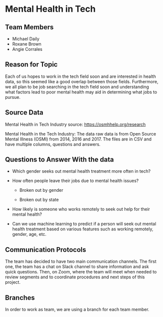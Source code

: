 # Mental Health in Tech

## Team Members
* Michael Daily 
* Roxane Brown
* Angie Corrales

## Reason for Topic
Each of us hopes to work in the tech field soon and are interested in health data, so this seemed like a good overlap between those fields. Furthermore, we all plan to be 
job searching in the tech field soon and understanding what factors lead to poor mental health may aid in determining what jobs to pursue. 

## Source Data
Mental Health in Tech Industry source: https://osmhhelp.org/research

Mental Health in the Tech Industry: The data raw data is from Open Source Mental Illness (OSMI) from 2014, 2016 and 2017. 
The files are in CSV and have multiple columns, questions and answers.

## Questions to Answer With the data
* Which gender seeks out mental health treatment more often in tech?

* How often people leave their jobs due to mental health issues?

  - Broken out by gender

  - Broken out by state

* How likely is someone who works remotely to seek out help for their mental health?

* Can we use machine learning to predict if a person will seek out mental health treatment based on various features such as working remotely, gender, age, etc. 

## Communication Protocols
The team has decided to have two main communication channels. The first one, the team has a chat on Slack channel to share information and ask quick questions. Then, on Zoom, where the team will meet when needed to review segments and to coordinate procedures and next steps of this project.

## Branches
In order to work as team, we are using a branch for each team member. 
